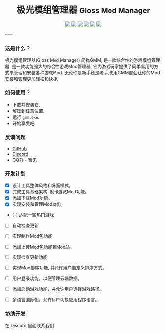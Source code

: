 # <center>极光模组管理器 <small>Gloss Mod Manager </small> </center>

<center> 

![][license] ![][author] ![][Electron] ![][vue] ![][vuetify] [![][GitHub]](https://github.com/GlossMod/Gloss-Mod-Manager)
</center> 
---- 

### 这是什么？
极光模组管理器(Gloss Mod Manager) 简称GMM, 是一款综合性的游戏模组管理器.
是一款功能强大的综合性游戏Mod管理器, 它为游戏玩家提供了简单易用的方式来管理和安装各种游戏Mod.
无论你是新手还是老手,使用GMM都会让你的Mod安装和管理更加轻松和快捷.

### 如何使用？
- 下载并安装它,
- 解压到任意位置.
- 运行 `gmm.exe`.
- 开始享受吧!

### 反馈问题

- [GitHub](https://github.com/GlossMod)
- [Discord](https://discord.gg/TF46tu7Upw)
- QQ群 - 暂无


### 开发计划
- [x] 设计工具整体风格和界面样式。
- [x] 完成工具基础架构, 制作游览Mod功能。
- [x] 添加下载Mod功能。
- [x] 实现安装和管理Mod功能。
- [-] 适配一些热门游戏
- [ ] 自动检查更新

- [ ] 实现制作Mod包功能
- [ ] 添加上传Mod包功能到Mod站。
- [ ] 实现检查更新功能
- [ ] 实现Mod排序功能, 并允许用户自定义排序方式。

- [ ] 用户登录功能，以便管理云端数据。
- [ ] 添加启动游戏功能，并允许用户选择游戏路径。
- [ ] 多语言国际化，允许用户切换应用程序语言。


### 协助开发
在 Discord 里面联系我们.





[license]:https://p.aoe.top/shields/github/license/GlossMod/Gloss-Mod-Manager.svg
[author]: https://p.aoe.top/shields/badge/作者-小莫-blue?logo=Cloudera
[Electron]: https://p.aoe.top/shields/badge/Electron-22.0.3-47848F?logo=electron
[vue]: https://p.aoe.top/shields/badge/Vue3-3.2.45-4FC08D?logo=vuedotjs
[vuetify]: https://p.aoe.top/shields/badge/Vuetify-3.1.15-1867C0?logo=vuetify
[pinia]: https://p.aoe.top/shields/badge/pinia-2.0.30-1867C0?logo=vuetify
[typescript]: https://p.aoe.top/shields/badge/TypeScript-5.0.4-3178C6?logo=typescript
[GitHub]: https://p.aoe.top/shields/github/stars/GlossMod/Gloss-Mod-Manager.svg?style=social&label=Stars
